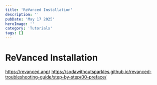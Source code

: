```yaml
---
title: 'ReVanced Installation'
description: ''
pubDate: 'May 17 2025'
heroImage: ''
category: 'Tutorials'
tags: []
---
```


# ReVanced Installation
https://revanced.app/
https://sodawithoutsparkles.github.io/revanced-troubleshooting-guide/step-by-step/00-preface/
